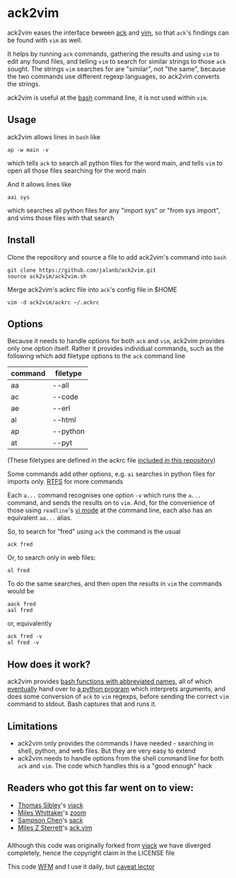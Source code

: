 # ack2vim

ack2vim eases the interface beween [ack](http://beyondgrep.com/) and [vim](http://www.vim.org/), so that `ack`'s findings can be found with `vim` as well.

It helps by running `ack` commands, gathering the results and using `vim` to edit any found files, and telling `vim` to search for similar strings to those `ack` sought. The strings `vim` searches for are "similar", not "the same", because the two commands use different regexp languages, so ack2vim converts the strings.

ack2vim is useful at the [bash](https://www.gnu.org/software/bash/) command line, it is not used within `vim`.

## Usage

ack2vim allows lines in `bash` like

```shell
ap -w main -v
```

which tells `ack` to search all python files for the word main, and tells `vim` to open all those files searching for the word main

And it allows lines like

```shell
aai sys
```

which searches all python files for any "import sys" or "from sys import", and vims those files with that search
## Install

Clone the repository and source a file to add ack2vim's command into `bash`
```shell
git clone https://github.com/jalanb/ack2vim.git
source ack2vim/ack2vim.sh
```

Merge ack2vim's ackrc file into `ack`'s config file in $HOME

```shell
vim -d ack2vim/ackrc ~/.ackrc
```

## Options
Because it needs to handle options for both `ack` and `vim`, ack2vim provides only one option itself. Rather it provides individual commands, such as the following which add filetype options to the `ack` command line

command | filetype
--------|---------
   aa   |  --all
   ac   |  --code
   ae   |  --erl
   al   |  --html
   ap   |  --python
   at   |  --pyt

(These filetypes are defined in the ackrc file [included in this repository](https://github.com/jalanb/ack2vim/blob/master/ackrc))

Some commands add other options, e.g. `ai` searches in python files for imports only. [RTFS](https://github.com/jalanb/ack2vim/blob/master/ack2vim) for more commands

Each `a...` command recognises one option `-v` which runs the `a...` command, and sends the results on to `vim`. And, for the convenience of those using `readline`'s [vi mode](http://tiswww.case.edu/php/chet/readline/rluserman.html#SEC22) at the command line, each also has an equivalent `aa...` alias.

So, to search for "fred" using `ack` the command is the usual

```shell
ack fred
```

Or, to search only in web files:

```shell
al fred
```

To do the same searches, and then open the results in `vim` the commands would be

```shell
aack fred
aal fred
```

or, equivalently

```shell
ack fred -v
al fred -v
```

## How does it work?

ack2vim provides [bash functions with abbreviated names](https://github.com/jalanb/ack2vim/blob/master/ack2vim.sh), all of which [eventually](https://github.com/jalanb/ack2vim/blob/master/ack2vim.sh#L149) hand over to [a python program](https://github.com/jalanb/ack2vim/blob/master/ack_vack.py) which interprets arguments, and does some conversion of `ack` to `vim` regexps, before sending the correct `vim` command to stdout. Bash captures that and runs it.

## Limitations

* ack2vim only provides the commands I have needed - searching in shell, python, and web files. But they are very easy to extend
* ack2vim needs to handle options from the shell command line for both `ack` and `vim`. The code which handles this is a "good enough" hack

## Readers who got this far went on to view:

* [Thomas Sibley](http://tsibley.net/)'s [viack](https://github.com/tsibley/viack)
* [Miles Whittaker](https://plus.google.com/+MilesWhittaker_mjwhitta/about)'s [zoom](https://gitlab.com/mjwhitta/zoom)
* [Sampson Chen](http://sampsonchen.com/)'s [sack](https://github.com/sampson-chen/sack)
* [Miles Z Sterrett](http://mileszs.com/)'s [ack.vim](https://github.com/mileszs/ack.vim)

###
Although this code was originally forked from [viack](https://github.com/tsibley/viack) we have diverged completely, hence the copyright claim in the LICENSE file

This code [WFM](http://www.urbandictionary.com/define.php?term=wfm) and I use it daily, but [caveat lector](http://www.urbandictionary.com/define.php?term=ymmv)
